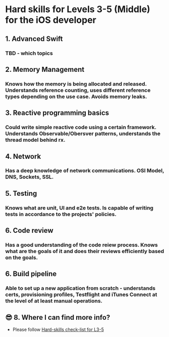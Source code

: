 # Hard skills for Levels 3-5 (Middle) for the iOS developer

## 1. Advanced Swift
### TBD - which topics

## 2. Memory Management
### Knows how the memory is being allocated and released. Understands reference counting, uses different reference types depending on the use case. Avoids memory leaks. 

## 3. Reactive programming basics
### Could write simple reactive code using a certain framework. Understands Observable/Obersver patterns, understands the thread model behind rx.  

## 4. Network
### Has a deep knowledge of network communications. OSI Model, DNS, Sockets, SSL. 

## 5. Testing
### Knows what are unit, UI and e2e tests. Is capable of writing tests in accordance to the projects' policies.

## 6. Code review
### Has a good understanding of the code reiew process. Knows what are the goals of it and does their reviews efficiently based on the goals.

## 6. Build pipeline
### Able to set up a new application from scratch - understands certs, provisioning profiles, Testflight and iTunes Connect at the level of at least manual operations.

## 😎 8. Where I can find more info?
- Please follow [Hard-skills check-list for L3-5](https://docs.google.com/spreadsheets/d/1PKy3hWqiKJ66MxrWhCk9xprJgO_-g2xnjnB0SvUuosY/edit#gid=1344694399)
